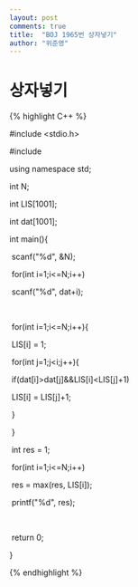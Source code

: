 ```yaml
---
layout: post
comments: true
title:  "BOJ 1965번 상자넣기"
author: "위준영"
---
```


# 상자넣기



{% highlight C++ %}

#include <stdio.h>

#include <algorithm>

using namespace std;

int N;

int LIS[1001];

int dat[1001];

int main(){

​    scanf("%d", &N);

​    for(int i=1;i<=N;i++)

​        scanf("%d", dat+i);

​    

​    for(int i=1;i<=N;i++){

​        LIS[i] = 1;

​        for(int j=1;j<i;j++){

​            if(dat[i]>dat[j]&&LIS[i]<LIS[j]+1)

​                LIS[i] = LIS[j]+1;

​        }

​    }

​    int res = 1;

​    for(int i=1;i<=N;i++)

​        res = max(res, LIS[i]);

​    printf("%d", res);

​    

​    return 0;

}

{% endhighlight %}